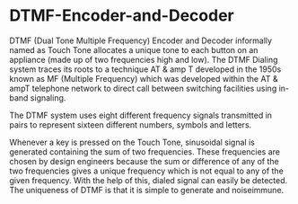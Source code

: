 # DTMF-Encoder-and-Decoder

DTMF (Dual Tone Multiple Frequency) Encoder and Decoder informally named as Touch Tone 
allocates a unique tone to each button on an appliance (made up of two frequencies high and low). 
The DTMF Dialing system traces its roots to a technique AT & amp T developed in the 1950s 
known as MF (Multiple Frequency) which was developed within the AT & ampT telephone network 
to direct call between switching facilities using in-band signaling.


The DTMF system uses eight different frequency signals transmitted in pairs to represent sixteen 
different numbers, symbols and letters.

Whenever a key is pressed on the Touch Tone, sinusoidal signal is generated containing the sum of 
two frequencies. These frequencies are chosen by design engineers because the sum or difference of 
any of the two frequencies gives a unique frequency which is not equal to any of the given 
frequency. With the help of this, dialed signal can easily be detected. The uniqueness of DTMF is 
that it is simple to generate and noiseimmune.
